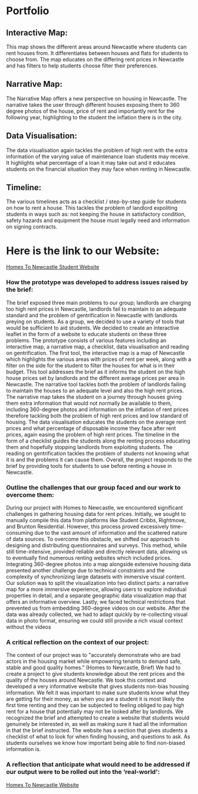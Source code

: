 # Portfolio

## Interactive Map:
This map shows the different areas around Newcastle where students can rent houses from. It differentiates between houses and flats for students to choose from. The map educates on the differing rent prices in Newcastle and has filters to help students choose filter their preferences.

## Narrative Map:
The Narrative Map offers a new perspective on housing in Newcastle. The narrative takes the user through different houses exposing them to 360 degree photos of the house, price of rent and importantly rent for the following year, highlighting to the student the inflation there is in the city.

## Data Visualisation:
The data visualisation again tackles the problem of high rent with the extra information of the varying value of maintenance loan students may receive. It highlights what percentage of a loan it may take out and it educates students on the financial situation they may face when renting in Newcastle.

## Timeline:
The various timelines acts as a checklist / step-by-step guide for students on how to rent a house. This tackles the problem of landlord expoliting students in ways such as: not keeping the house in satisfactory condition, safety hazards and equipment the house must legally need and information on signing contracts.

# Here is the link to our Website:
[Homes To Newcastle Student Website](https://arcg.is/1mvjHf0) 

### How the prototype was developed to address issues raised by the brief:

The brief exposed three main problems to our group; landlords are charging too high rent prices in Newcastle, landlords fail to maintain to an adequate standard and the problem of gentrification in Newcastle with landlords preying on students. As a group, we decided to use a variety of tools that would be sufficient to aid students. We decided to create an interactive leaflet in the form of a website to educate students on these three problems. The prototype consists of various features including an interactive map, a narrative map, a checklist, data visualisation and reading on gentrification. The first tool, the interactive map is a map of Newcastle which highlights the various areas with prices of rent per week, along with a filter on the side for the student to filter the houses for what is in their budget. This tool addresses the brief as it informs the student on the high house prices set by landlords and the different average prices per area in Newcastle. The narrative tool tackles both the problem of landlords failing to maintain the houses to an adequate level and also the high rent prices. The narrative map takes the student on a journey through houses giving them extra information that would not normally be available to them, including 360-degree photos and information on the inflation of rent prices therefore tackling both the problem of high rent prices and low standard of housing. The data visualisation educates the students on the average rent prices and what percentage of disposable income they face after rent prices, again easing the problem of high rent prices. The timeline in the form of a checklist guides the students along the renting process educating them and hopefully stopping landlords from exploiting students. The reading on gentrification tackles the problem of students not knowing what it is and the problems it can cause them. Overall, the project responds to the brief by providing tools for students to use before renting a house in Newcastle. 

### Outline the challenges that our group faced and our work to overcome them:

During our project with Homes to Newcastle, we encountered significant challenges in gathering housing data for rent prices. Initially, we sought to manually compile this data from platforms like Student Cribbs, Rightmove, and Brunton Residential. However, this process proved excessively time-consuming due to the vast amount of information and the scattered nature of data sources. To overcome this obstacle, we shifted our approach to designing and distributing questionnaires and surveys. This method, while still time-intensive, provided reliable and directly relevant data, allowing us to eventually find numerous renting websites which included prices.
Integrating 360-degree photos into a map alongside extensive housing data presented another challenge due to technical constraints and the complexity of synchronizing large datasets with immersive visual content. Our solution was to split the visualization into two distinct parts: a narrative map for a more immersive experience, allowing users to explore individual properties in detail, and a separate geographic data visualization map that offers an informative overview.
Lastly, we faced technical restrictions that prevented us from embedding 360-degree videos on our website. After the data was already collected, we had to adapt quickly by re-collecting visual data in photo format, ensuring we could still provide a rich visual context without the videos

### A critical reflection on the context of our project:

The context of our project was to "accurately demonstrate who are bad actors in the housing market while empowering tenants to demand safe, stable and good quality homes.” (Homes to Newcastle, Brief) We had to create a project to give students knowledge about the rent prices and the quality of the houses around Newcastle. We took this context and developed a very informative website that gives students non-bias housing information. We felt it was important to make sure students know what they are getting for their money, as when you are a student it is most likely the first time renting and they can be subjected to feeling obliged to pay high rent for a house that potentially may not be looked after by landlords.  We recognized the brief and attempted to create a website that students would genuinely be interested in, as well as making sure it had all the information in that the brief instructed. The website has a section that gives students a checklist of what to look for when finding housing, and questions to ask. As students ourselves we know how important being able to find non-biased information is. 

### A reflection that anticipate what would need to be addressed if our output were to be rolled out into the ‘real-world':


[Homes To Newcastle Website](https://arcg.is/1mvjHf0) 